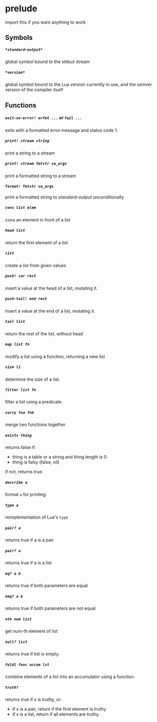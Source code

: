 prelude
=======
import this if you want anything to work


## Symbols
##### `*standard-output*`
global symbol bound to the stdout stream


##### `*version*`
global symbol bound to the Lua version currently in use, and the semver version of the compiler itself


## Functions
##### `exit-on-error! erfmt ...` or `fail ...`
exits with a formatted error message and status code 1.


##### `print! stream string`
print a string to a stream


##### `print! stream fmtstr va_args`
print a formatted string to a stream


#### `format! fmtstr va_args`
print a formatted string to *standard-output* unconditionally


##### `cons list elem`
cons an element in front of a list


##### `head list`
return the first element of a list


##### `list`
create a list from given values


##### `push! car rest`
insert a value at the head of a list, mutating it.


##### `push-tail! end rest`
insert a value at the end of a list, mutating it.


##### `tail list`
return the rest of the list, without head


##### `map list fn`
modify a list using a function, returning a new list


##### `size li`
determine the size of a list.


##### `filter list fn`
filter a list using a predicate.


##### `curry fna fnb`
merge two functions together


##### `exists thing`
returns false if:
- thing is a table or a string and thing.length is 0
- thing is falsy (false, nil)

if not, returns true.


##### `describe a`
format `a` for printing.


##### `type a`
reimplementation of Lua's `type`


##### `pair? a`
returns true if a is a pair


##### `pair? a`
returns true if a is a list


##### `eq? a b`
returns true if both parameters are equal


##### `neq? a b`
returns true if both parameters are not equal


##### `nth num list`
get num-th element of list


##### `null? list`
returns true if list is empty.


##### `foldl func accum lst`
combine elements of a list into an accumulator using a function.


##### `truth?`
returns true if x is truthy, or:
- if x is a pair, return if the first element is truthy
- if x is a list, return if all elements are truthy.


